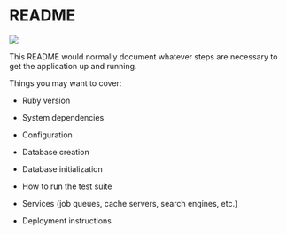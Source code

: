 # README
<a href="https://github.com/YeongCC/learnRubyRails"><img src="https://cdn.iconscout.com/icon/free/png-256/ruby-47-1175102.png" /></a>


This README would normally document whatever steps are necessary to get the
application up and running.

Things you may want to cover:

* Ruby version

* System dependencies

* Configuration

* Database creation

* Database initialization

* How to run the test suite

* Services (job queues, cache servers, search engines, etc.)

* Deployment instructions


